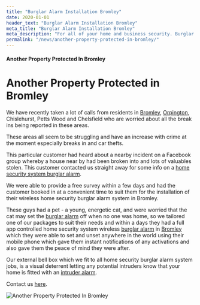 ```yaml
---
title: "Burglar Alarm Installation Bromley"
date: 2020-01-01
header_text: "Burglar Alarm Installation Bromley"
meta_title: "Burglar Alarm Installation Bromley"
meta_description: "For all of your home and business security. Burglar Alarm Servicing, Burglar Alarm Installation, Alarm Battery and CCTV. Call 020 8302 4065 or email us."
permalink: "/news/another-property-protected-in-bromley/"
---
```


#### Another Property Protected In Bromley

# Another Property Protected in Bromley

We have recently taken a lot of calls from residents in [Bromley](../pages/bromley.php.html), [Orpington](../pages/orpington.php.html), Chislehurst, Petts Wood and Chelsfield who are worried about all the break ins being reported in these areas.

These areas all seem to be struggling and have an increase with crime at the moment especially breaks in and car thefts.

This particular customer had heard about a nearby incident on a Facebook group whereby a house near by had been broken into and lots of valuables stolen. This customer contacted us straight away for some info on a [home security system burglar alarm](../categories/burglar-alarms.php.html).

We were able to provide a free survey within a few days and had the customer booked in at a convenient time to suit them for the installation of their wireless home security burglar alarm system in Bromley.

These guys had a pet - a young, energetic cat, and were worried that the cat may set the [burglar alarm](../categories/burglar-alarms.php.html) off when no one was home, so we tailored one of our packages to suit their needs and within a days they had a full app controlled home security system wireless [burglar alarm](../categories/burglar-alarms.php.html) in [Bromley](../pages/bromley.php.html) which they were able to set and unset anywhere in the world using their mobile phone which gave them instant notifications of any activations and also gave them the peace of mind they were after.

Our external bell box which we fit to all home security burglar alarm system jobs, is a visual deterrent letting any potential intruders know that your home is fitted with an [intruder alarm](../categories/burglar-alarms.php.html).

Contact us [here](../contact.php.html).

![Another Property Protected In Bromley](https://res.cloudinary.com/kbs/image/upload/n86xv0hs7nodstiewsmt.jpg)